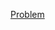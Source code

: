 [Problem](https://www.hackerrank.com/contests/aug-22-ccc-srm-ktr-cps-02-b1-world-open-coding-practice/challenges/dll03-disintegrate-a-doubly-linked-list/problem)